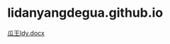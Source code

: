 # lidanyangdegua.github.io

[瓜王ldy.docx](https://github.com/lidanyangdegua/lidanyangdegua.github.io/files/13936730/ldy.docx)

